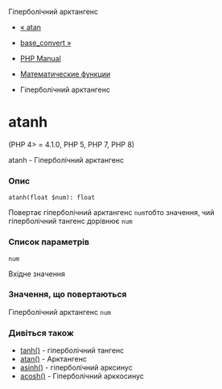 Гіперболічний арктангенс

-   [« atan](function.atan.html)
    
-   [base\_convert »](function.base-convert.html)
    
-   [PHP Manual](index.html)
    
-   [Математические функции](ref.math.html)
    
-   Гіперболічний арктангенс
    

# atanh

(PHP 4> = 4.1.0, PHP 5, PHP 7, PHP 8)

atanh - Гіперболічний арктангенс

### Опис

```methodsynopsis
atanh(float $num): float
```

Повертає гіперболічний арктангенс `num`тобто значення, чий гіперболічний тангенс дорівнює `num`

### Список параметрів

`num`

Вхідне значення

### Значення, що повертаються

Гіперболічний арктангенс `num`

### Дивіться також

-   [tanh()](function.tanh.html) - гіперболічний тангенс
-   [atan()](function.atan.html) - Арктангенс
-   [asinh()](function.asinh.html) - гіперболічний арксинус
-   [acosh()](function.acosh.html) - Гіперболічний арккосинус
